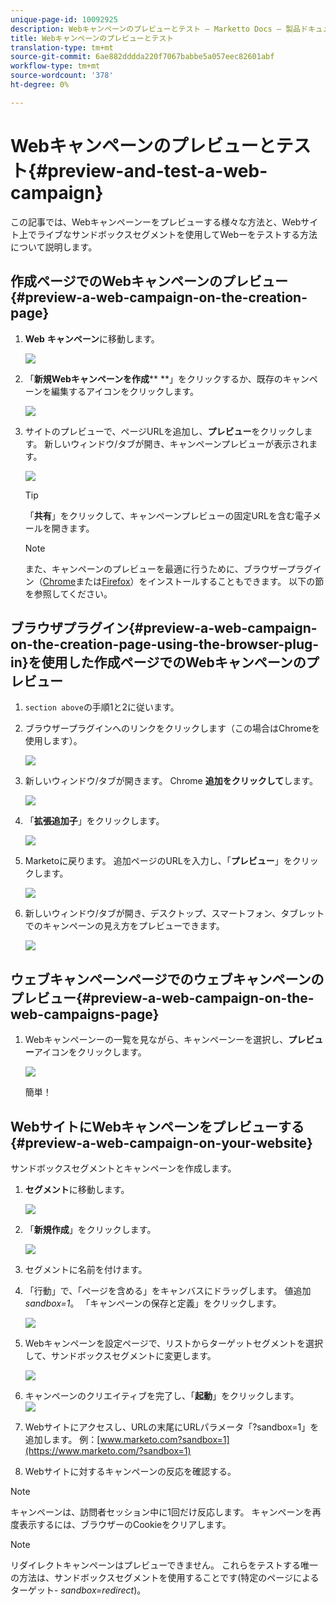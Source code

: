 ```yaml
---
unique-page-id: 10092925
description: Webキャンペーンのプレビューとテスト — Marketto Docs — 製品ドキュメント
title: Webキャンペーンのプレビューとテスト
translation-type: tm+mt
source-git-commit: 6ae882dddda220f7067babbe5a057eec82601abf
workflow-type: tm+mt
source-wordcount: '378'
ht-degree: 0%

---
```



# Webキャンペーンのプレビューとテスト{#preview-and-test-a-web-campaign}

この記事では、Webキャンペーンーをプレビューする様々な方法と、Webサイト上でライブなサンドボックスセグメントを使用してWebーをテストする方法について説明します。

## 作成ページでのWebキャンペーンのプレビュー{#preview-a-web-campaign-on-the-creation-page}

1. **Web** **キャンペーン**&#x200B;に移動します。

   ![](assets/image2016-8-18-15-3a59-3a35.png)

1. 「**新規Webキャンペーンを作成**** **」をクリックするか、既存のキャンペーンを編集するアイコンをクリックします。

   ![](assets/create-new-or-edit-web-campaign.png)

1. サイトのプレビューで、ページURLを追加し、**プレビュー**&#x200B;をクリックします。 新しいウィンドウ/タブが開き、キャンペーンプレビューが表示されます。

   ![](assets/three-1.png)

   >[!TIP]
   >
   >「**共有**」をクリックして、キャンペーンプレビューの固定URLを含む電子メールを開きます。

   >[!NOTE]
   >
   >また、キャンペーンのプレビューを最適に行うために、ブラウザープラグイン（[Chrome](https://chrome.google.com/webstore/detail/marketo-web-personalizati/ldiddonjplchallbngbccbfdfeldohkj)または[Firefox](https://docs.marketo.com/display/docs/assets/mwp-0.0.0.8.xpi)）をインストールすることもできます。 以下の節を参照してください。

## ブラウザプラグイン{#preview-a-web-campaign-on-the-creation-page-using-the-browser-plug-in}を使用した作成ページでのWebキャンペーンのプレビュー

1. `section above`の手順1と2に従います。
1. ブラウザープラグインへのリンクをクリックします（この場合はChromeを使用します）。

   ![](assets/4-1.png)

1. 新しいウィンドウ/タブが開きます。 Chrome **追加をクリックして**&#x200B;します。

   ![](assets/five.png)

1. 「**拡張追加子**」をクリックします。

   ![](assets/six.png)

1. Marketoに戻ります。 追加ページのURLを入力し、「**プレビュー**」をクリックします。

   ![](assets/seven.png)

1. 新しいウィンドウ/タブが開き、デスクトップ、スマートフォン、タブレットでのキャンペーンの見え方をプレビューできます。

   ![](assets/campaign-preview.png)

## ウェブキャンペーンページでのウェブキャンペーンのプレビュー{#preview-a-web-campaign-on-the-web-campaigns-page}

1. Webキャンペーンーの一覧を見ながら、キャンペーンーを選択し、**プレビュー**&#x200B;アイコンをクリックします。

   ![](assets/web-campaigns-1-preview-hand.png)

   簡単！

## WebサイトにWebキャンペーンをプレビューする{#preview-a-web-campaign-on-your-website}

サンドボックスセグメントとキャンペーンを作成します。

1. **セグメント**&#x200B;に移動します。

   ![](assets/new-dropdown-segments-hand.jpg)

1. 「**新規作成**」をクリックします。

   ![](assets/image2015-9-10-10-3a42-3a39.png)

1. セグメントに名前を付けます。
1. 「行動」で、「ページを含める」をキャンバスにドラッグします。 値追加*sandbox=1*。 「キャンペーンの保存と定義」をクリックします。

   ![](assets/segment.png)

1. Webキャンペーンを設定ページで、リストからターゲットセグメントを選択して、サンドボックスセグメントに変更します。

   ![](assets/set-web-campaign-target-segment.jpg)

1. キャンペーンのクリエイティブを完了し、「**起動**」をクリックします。\
   ![](assets/click-launch.jpg)

1. Webサイトにアクセスし、URLの末尾にURLパラメータ「?sandbox=1」を追加します。 例：[www.marketo.com?sandbox=1](https://www.marketo.com/?sandbox=1)
1. Webサイトに対するキャンペーンの反応を確認する。

>[!NOTE]
>
>キャンペーンは、訪問者セッション中に1回だけ反応します。 キャンペーンを再度表示するには、ブラウザーのCookieをクリアします。

>[!NOTE]
>
>リダイレクトキャンペーンはプレビューできません。 これらをテストする唯一の方法は、サンドボックスセグメントを使用することです(特定のページによるターゲット- *sandbox=redirect*)。

